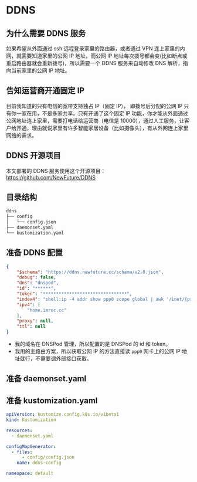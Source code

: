 # DDNS

## 为什么需要 DDNS 服务

如果希望从外面通过 ssh 远程登录家里的路由器，或者通过 VPN 连上家里的内网，就需要知道家里的公网 IP 地址，而公网 IP 地址每次拨号都会变(比如断点或重启路由器就会重新拨号)，所以需要一个 DDNS 服务来自动修改 DNS 解析，指向当前家里的公网 IP 地址。

## 告知运营商开通固定 IP

目前我知道的只有电信的宽带支持独占 IP（固定 IP）， 即拨号后分配的公网 IP 只有你一家在用，不是多家共享。只有开通了这个固定 IP 功能，你才能从外面通过公网地址连上家里，需要打电话给运营商（电信是 10000），通过人工服务，让客户给开通，理由就说家里有许多智能家居设备（比如摄像头），有从外网连上家里网络的需求。


## DDNS 开源项目

本文部署的 DDNS 服务使用这个开源项目：https://github.com/NewFuture/DDNS

## 目录结构

```txt
ddns
├── config
│   └── config.json
├── daemonset.yaml
└── kustomization.yaml
```

## 准备 DDNS 配置

```json showLineNumbers title="config/config.json"
{
    "$schema": "https://ddns.newfuture.cc/schema/v2.8.json",
    "debug": false,
    "dns": "dnspod",
    "id": "******",
    "token": "********************************",
    "index4": "shell:ip -4 addr show ppp0 scope global | awk '/inet/{print $2}' | awk -F '/' '{print $1}'",
    "ipv4": [
        "home.imroc.cc"
    ],
    "proxy": null,
    "ttl": null
}
```

* 我的域名在 DNSPod 管理，所以配置的是 DNSPod 的 id 和 token。
* 我用的主路由方案，所以获取公网 IP 的方法直接读 `ppp0` 网卡上的公网 IP 地址就行，不需要调外部接口获取。

## 准备 daemonset.yaml

<FileBlock showLineNumbers title="daemonset.yaml" file="home-network/ddns.yaml" />

## 准备 kustomization.yaml

```yaml
apiVersion: kustomize.config.k8s.io/v1beta1
kind: Kustomization

resources:
  - daemonset.yaml

configMapGenerator:
  - files:
      - config/config.json
    name: ddns-config

namespace: default
```
